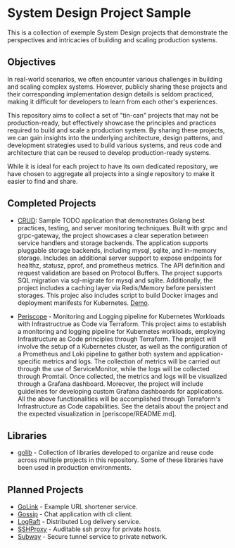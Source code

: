 # System Design Project Sample

This is a collection of exemple System Design projects that demonstrate the perspectives
and intricacies of building and scaling production systems.

## Objectives

In real-world scenarios, we often encounter various challenges in building and scaling complex systems.
However, publicly sharing these projects and their corresponding implementation design details is seldom
practiced, making it difficult for developers to learn from each other's experiences.

This repository aims to collect a set of "tin-can" projects that may not be production-ready, but effectively
showcase the principles and practices required to build and scale a production system. By sharing these projects,
we can gain insights into the underlying architecture, design patterns, and development strategies used to build
various systems, and reus code and architecture that can be reused to develop production-ready systems.

While it is ideal for each project to have its own dedicated repository, we have chosen to aggregate all projects into a
single repository to make it easier to find and share.

## Completed Projects

- [CRUD](crud/README.md): Sample TODO application that demonstrates Golang best practices, testing, and server monitoring techniques. Built with grpc and grpc-gateway, the project showcases a clear seperation between service handlers and storage backends. The application supports pluggable storage backends, including mysql, sqlite, and in-memory storage. Includes an additional server support to expose endpoints for healthz, statusz, pprof, and prometheus metrics. The API definition and request validation are based on Protocol Buffers. The project supports SQL migration via sql-migrate for mysql and sqlite. Additionally, the project includes a caching layer via Redis/Memory before persistent storages. This projec also includes script to build Docker images and deployment manifests for Kubernetes. [Demo](crud/docs/app_demo.md).<br>

- [Periscope](periscope/README.md) - Monitoring and Logging pipeline for Kubernetes Workloads with Infrastructrue as Code via Terraform. This project aims to establish a monitoring and logging pipeline for Kubernetes workloads, employing Infrastructure as Code principles through Terraform. The project will involve the setup of a Kubernetes cluster, as well as the configuration of a Prometheus and Loki pipeline to gather both system and application-specific metrics and logs. The collection of metrics will be carried out through the use of ServiceMonitor, while the logs will be collected through Promtail. Once collected, the metrics and logs will be visualized through a Grafana dashboard. Moreover, the project will include guidelines for developing custom Grafana dashboards for applications. All the above functionalities will be accomplished through Terraform's Infrastructure as Code capabilities. See the details about the project and the expected visualization in [periscope/README.md].

## Libraries

- [golib](golib/README.md) - Collection of libraries developed to organize and reuse code across multiple projects in this repository. Some of these libraries have been used in production environments.

## Planned Projects

- [GoLink](golink/README.md) - Example URL shortener service.
- [Gossip](gossip/README.md) - Chat application with cli client.
- [LogRaft](lograft/README.md) - Distributed Log delivery service.
- [SSHProxy](sshproxy/README.md) - Auditable ssh proxy for private hosts.
- [Subway](subway/README.md) - Secure tunnel service to private network.
